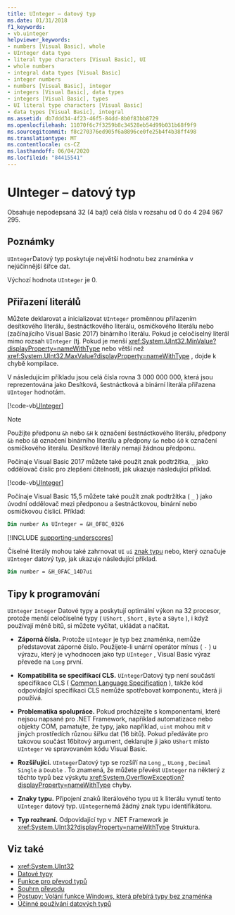 ```yaml
---
title: UInteger – datový typ
ms.date: 01/31/2018
f1_keywords:
- vb.uinteger
helpviewer_keywords:
- numbers [Visual Basic], whole
- UInteger data type
- literal type characters [Visual Basic], UI
- whole numbers
- integral data types [Visual Basic]
- integer numbers
- numbers [Visual Basic], integer
- integers [Visual Basic], data types
- integers [Visual Basic], types
- UI literal type characters [Visual Basic]
- data types [Visual Basic], integral
ms.assetid: db7ddd34-4f23-46f5-84dd-8b0f83bb8729
ms.openlocfilehash: 11070f6c7f3259b8c34528eb54d99b031b68f9f9
ms.sourcegitcommit: f8c270376ed905f6a8896ce0fe25b4f4b38ff498
ms.translationtype: MT
ms.contentlocale: cs-CZ
ms.lasthandoff: 06/04/2020
ms.locfileid: "84415541"
---
```

# <a name="uinteger-data-type"></a>UInteger – datový typ

Obsahuje nepodepsaná 32 (4 bajt) celá čísla v rozsahu od 0 do 4 294 967 295.

## <a name="remarks"></a>Poznámky

`UInteger`Datový typ poskytuje největší hodnotu bez znaménka v nejúčinnější šířce dat.

Výchozí hodnota `UInteger` je 0.

## <a name="literal-assignments"></a>Přiřazení literálů

Můžete deklarovat a inicializovat `UInteger` proměnnou přiřazením desítkového literálu, šestnáctkového literálu, osmičkového literálu nebo (začínajícího Visual Basic 2017) binárního literálu. Pokud je celočíselný literál mimo rozsah `UInteger` (tj. Pokud je menší <xref:System.UInt32.MinValue?displayProperty=nameWithType> nebo větší než <xref:System.UInt32.MaxValue?displayProperty=nameWithType> , dojde k chybě kompilace.

V následujícím příkladu jsou celá čísla rovna 3 000 000 000, která jsou reprezentována jako Desítková, šestnáctková a binární literála přiřazena `UInteger` hodnotám.

[!code-vb[UInteger](../../../../samples/snippets/visualbasic/language-reference/data-types/numeric-literals.vb#UInt)]

> [!NOTE]
> Použijte předponu `&h` nebo `&H` k označení šestnáctkového literálu, předpony `&b` nebo `&B` označení binárního literálu a předpony `&o` nebo `&O` k označení osmičkového literálu. Desítkové literály nemají žádnou předponu.

Počínaje Visual Basic 2017 můžete také použít znak podtržítka, `_` jako oddělovač číslic pro zlepšení čitelnosti, jak ukazuje následující příklad.

[!code-vb[UInteger](../../../../samples/snippets/visualbasic/language-reference/data-types/numeric-literals.vb#UIntS)]

Počínaje Visual Basic 15,5 můžete také použít znak podtržítka ( `_` ) jako úvodní oddělovač mezi předponou a šestnáctkovou, binární nebo osmičkovou číslicí. Příklad:

```vb
Dim number As UInteger = &H_0F8C_0326
```

[!INCLUDE [supporting-underscores](../../../../includes/vb-separator-langversion.md)]

Číselné literály mohou také zahrnovat `UI` `ui` [znak typu](../../programming-guide/language-features/data-types/type-characters.md) nebo, který označuje `UInteger` datový typ, jak ukazuje následující příklad.

```vb
Dim number = &H_0FAC_14D7ui
```

## <a name="programming-tips"></a>Tipy k programování

`UInteger` `Integer` Datové typy a poskytují optimální výkon na 32 procesor, protože menší celočíselné typy ( `UShort` , `Short` , `Byte` a `SByte` ), i když používají méně bitů, si můžete vyčítat, ukládat a načítat.

- **Záporná čísla.** Protože `UInteger` je typ bez znaménka, nemůže představovat záporné číslo. Použijete-li unární operátor mínus ( `-` ) u výrazu, který je vyhodnocen jako typ `UInteger` , Visual Basic výraz převede na `Long` první.

- **Kompatibilita se specifikací CLS.** `UInteger`Datový typ není součástí specifikace CLS ( [Common Language Specification](https://www.ecma-international.org/publications/standards/Ecma-335.htm) ), takže kód odpovídající specifikaci CLS nemůže spotřebovat komponentu, která ji používá.

- **Problematika spolupráce.** Pokud procházejíte s komponentami, které nejsou napsané pro .NET Framework, například automatizace nebo objekty COM, pamatujte, že typy, jako například, `uint` mohou mít v jiných prostředích různou šířku dat (16 bitů). Pokud předáváte pro takovou součást 16bitový argument, deklarujte ji jako `UShort` místo `UInteger` ve spravovaném kódu Visual Basic.

- **Rozšiřující.** `UInteger`Datový typ se rozšíří na `Long` ,, `ULong` , `Decimal` `Single` a `Double` . To znamená, že můžete převést `UInteger` na některý z těchto typů bez výskytu <xref:System.OverflowException?displayProperty=nameWithType> chyby.

- **Znaky typu.** Připojení znaků literálového typu `UI` k literálu vynutí tento `UInteger` datový typ. `UInteger`nemá žádný znak typu identifikátoru.

- **Typ rozhraní.** Odpovídající typ v .NET Framework je <xref:System.UInt32?displayProperty=nameWithType> Struktura.

## <a name="see-also"></a>Viz také

- <xref:System.UInt32>
- [Datové typy](index.md)
- [Funkce pro převod typů](../functions/type-conversion-functions.md)
- [Souhrn převodu](../keywords/conversion-summary.md)
- [Postupy: Volání funkce Windows, která přebírá typy bez znaménka](../../programming-guide/com-interop/how-to-call-a-windows-function-that-takes-unsigned-types.md)
- [Účinné používání datových typů](../../programming-guide/language-features/data-types/efficient-use-of-data-types.md)
